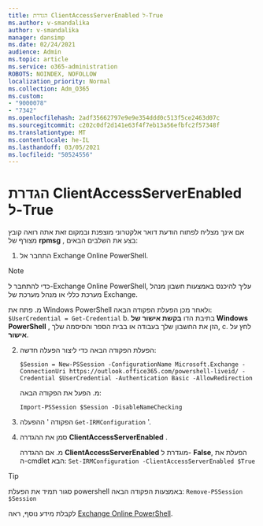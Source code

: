 ```yaml
---
title: הגדרת ClientAccessServerEnabled ל-True
ms.author: v-smandalika
author: v-smandalika
manager: dansimp
ms.date: 02/24/2021
audience: Admin
ms.topic: article
ms.service: o365-administration
ROBOTS: NOINDEX, NOFOLLOW
localization_priority: Normal
ms.collection: Adm_O365
ms.custom:
- "9000078"
- "7342"
ms.openlocfilehash: 2adf35662797e9e9e354ddd0c513f5ce2463d07c
ms.sourcegitcommit: c202c0df2d141e63f4f7eb13a56efbfc2f57348f
ms.translationtype: MT
ms.contentlocale: he-IL
ms.lasthandoff: 03/05/2021
ms.locfileid: "50524556"
---
```

# <a name="set-clientaccessserverenabled-to-true"></a>הגדרת ClientAccessServerEnabled ל-True

אם אינך מצליח לפתוח הודעת דואר אלקטרוני מוצפנת ובמקום זאת אתה רואה קובץ מצורף של **rpmsg** , בצע את השלבים הבאים:

1. התחבר אל Exchange Online PowerShell.

> [!NOTE]
> כדי להתחבר ל-Exchange Online PowerShell, עליך להיכנס באמצעות חשבון מנהל מערכת כללי או מנהל מערכת של Exchange.

   מ. פתח את Windows PowerShell ולאחר מכן הפעלת הפקודה הבאה: `$UserCredential = Get-Credential`
b. בתיבת הדו **בקשת אישור של Windows PowerShell** , הזן את החשבון שלך בעבודה או בבית הספר והסיסמה שלך, c. לחץ על **אישור**. 

2. הפעלת הפקודה הבאה כדי ליצור הפעלה חדשה:

    `$Session = New-PSSession -ConfigurationName Microsoft.Exchange -ConnectionUri https://outlook.office365.com/powershell-liveid/ -Credential $UserCredential -Authentication Basic -AllowRedirection`

    מ. הפעל את הפקודה הבאה:
    
    `Import-PSSession $Session -DisableNameChecking`

3. הפקודה ' ההפעלה `Get-IRMConfiguration` '.

4. סמן את ההגדרה **ClientAccessServerEnabled** . 

    מ. אם ההגדרה **ClientAccessServerEnabled** מוגדרת ל- **False**, הפעלת את ה-cmdlet הבא: `Set-IRMConfiguration -ClientAccessServerEnabled $True`

> [!TIP]
> סגור תמיד את הפעלת powershell באמצעות הפקודה הבאה: `Remove-PSSession $Session`

לקבלת מידע נוסף, ראה [Exchange Online PowerShell](https://docs.microsoft.com/powershell/exchange/connect-to-exchange-online-powershell).

